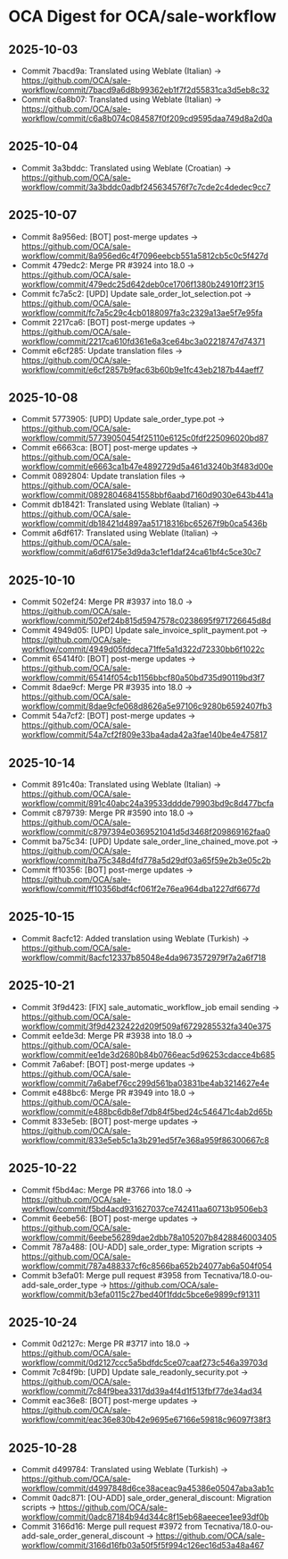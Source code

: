 # OCA Digest for OCA/sale-workflow

## 2025-10-03

- Commit 7bacd9a: Translated using Weblate (Italian) → https://github.com/OCA/sale-workflow/commit/7bacd9a6d8b99362eb1f7f2d55831ca3d5eb8c32
- Commit c6a8b07: Translated using Weblate (Italian) → https://github.com/OCA/sale-workflow/commit/c6a8b074c084587f0f209cd9595daa749d8a2d0a

## 2025-10-04

- Commit 3a3bddc: Translated using Weblate (Croatian) → https://github.com/OCA/sale-workflow/commit/3a3bddc0adbf245634576f7c7cde2c4dedec9cc7

## 2025-10-07

- Commit 8a956ed: [BOT] post-merge updates → https://github.com/OCA/sale-workflow/commit/8a956ed6c4f7096eebcb551a5812cb5c0c5f427d
- Commit 479edc2: Merge PR #3924 into 18.0 → https://github.com/OCA/sale-workflow/commit/479edc25d642deb0ce1706f1380b24910ff23f15
- Commit fc7a5c2: [UPD] Update sale_order_lot_selection.pot → https://github.com/OCA/sale-workflow/commit/fc7a5c29c4cb0188097fa3c2329a13ae5f7e95fa
- Commit 2217ca6: [BOT] post-merge updates → https://github.com/OCA/sale-workflow/commit/2217ca610fd361e6a3ce64bc3a02218747d74371
- Commit e6cf285: Update translation files → https://github.com/OCA/sale-workflow/commit/e6cf2857b9fac63b60b9e1fc43eb2187b44aeff7

## 2025-10-08

- Commit 5773905: [UPD] Update sale_order_type.pot → https://github.com/OCA/sale-workflow/commit/57739050454f25110e6125c0fdf225096020bd87
- Commit e6663ca: [BOT] post-merge updates → https://github.com/OCA/sale-workflow/commit/e6663ca1b47e4892729d5a461d3240b3f483d00e
- Commit 0892804: Update translation files → https://github.com/OCA/sale-workflow/commit/08928046841558bbf6aabd7160d9030e643b441a
- Commit db18421: Translated using Weblate (Italian) → https://github.com/OCA/sale-workflow/commit/db18421d4897aa51718316bc65267f9b0ca5436b
- Commit a6df617: Translated using Weblate (Italian) → https://github.com/OCA/sale-workflow/commit/a6df6175e3d9da3c1ef1daf24ca61bf4c5ce30c7

## 2025-10-10

- Commit 502ef24: Merge PR #3937 into 18.0 → https://github.com/OCA/sale-workflow/commit/502ef24b815d5947578c0238695f971726645d8d
- Commit 4949d05: [UPD] Update sale_invoice_split_payment.pot → https://github.com/OCA/sale-workflow/commit/4949d05fddeca71ffe5a1d322d72330bb6f1022c
- Commit 65414f0: [BOT] post-merge updates → https://github.com/OCA/sale-workflow/commit/65414f054cb1156bbcf80a50bd735d90119bd3f7
- Commit 8dae9cf: Merge PR #3935 into 18.0 → https://github.com/OCA/sale-workflow/commit/8dae9cfe068d8626a5e97106c9280b6592407fb3
- Commit 54a7cf2: [BOT] post-merge updates → https://github.com/OCA/sale-workflow/commit/54a7cf2f809e33ba4ada42a3fae140be4e475817

## 2025-10-14

- Commit 891c40a: Translated using Weblate (Italian) → https://github.com/OCA/sale-workflow/commit/891c40abc24a39533dddde79903bd9c8d477bcfa
- Commit c879739: Merge PR #3590 into 18.0 → https://github.com/OCA/sale-workflow/commit/c8797394e0369521041d5d3468f209869162faa0
- Commit ba75c34: [UPD] Update sale_order_line_chained_move.pot → https://github.com/OCA/sale-workflow/commit/ba75c348d4fd778a5d29df03a65f59e2b3e05c2b
- Commit ff10356: [BOT] post-merge updates → https://github.com/OCA/sale-workflow/commit/ff10356bdf4cf061f2e76ea964dba1227df6677d

## 2025-10-15

- Commit 8acfc12: Added translation using Weblate (Turkish) → https://github.com/OCA/sale-workflow/commit/8acfc12337b85048e4da9673572979f7a2a6f718

## 2025-10-21

- Commit 3f9d423: [FIX] sale_automatic_workflow_job email sending → https://github.com/OCA/sale-workflow/commit/3f9d4232422d209f509af6729285532fa340e375
- Commit ee1de3d: Merge PR #3938 into 18.0 → https://github.com/OCA/sale-workflow/commit/ee1de3d2680b84b0766eac5d96253cdacce4b685
- Commit 7a6abef: [BOT] post-merge updates → https://github.com/OCA/sale-workflow/commit/7a6abef76cc299d561ba03831be4ab3214627e4e
- Commit e488bc6: Merge PR #3949 into 18.0 → https://github.com/OCA/sale-workflow/commit/e488bc6db8ef7db84f5bed24c546471c4ab2d65b
- Commit 833e5eb: [BOT] post-merge updates → https://github.com/OCA/sale-workflow/commit/833e5eb5c1a3b291ed5f7e368a959f86300667c8

## 2025-10-22

- Commit f5bd4ac: Merge PR #3766 into 18.0 → https://github.com/OCA/sale-workflow/commit/f5bd4acd931627037ce742411aa60713b9506eb3
- Commit 6eebe56: [BOT] post-merge updates → https://github.com/OCA/sale-workflow/commit/6eebe56289dae2dbb78a105207b8428846003405
- Commit 787a488: [OU-ADD] sale_order_type: Migration scripts → https://github.com/OCA/sale-workflow/commit/787a488337cf6c8566ba652b24077ab6a504f054
- Commit b3efa01: Merge pull request #3958 from Tecnativa/18.0-ou-add-sale_order_type → https://github.com/OCA/sale-workflow/commit/b3efa0115c27bed40f1fddc5bce6e9899cf91311

## 2025-10-24

- Commit 0d2127c: Merge PR #3717 into 18.0 → https://github.com/OCA/sale-workflow/commit/0d2127ccc5a5bdfdc5ce07caaf273c546a39703d
- Commit 7c84f9b: [UPD] Update sale_readonly_security.pot → https://github.com/OCA/sale-workflow/commit/7c84f9bea3317dd39a4f4d1f513fbf77de34ad34
- Commit eac36e8: [BOT] post-merge updates → https://github.com/OCA/sale-workflow/commit/eac36e830b42e9695e67166e59818c96097f38f3

## 2025-10-28

- Commit d499784: Translated using Weblate (Turkish) → https://github.com/OCA/sale-workflow/commit/d4997848d6ce38aceac9a45386e05047aba3ab1c
- Commit 0adc871: [OU-ADD] sale_order_general_discount: Migration scripts → https://github.com/OCA/sale-workflow/commit/0adc87184b94d344c8f15eb68aeecee1ee93df0b
- Commit 3166d16: Merge pull request #3972 from Tecnativa/18.0-ou-add-sale_order_general_discount → https://github.com/OCA/sale-workflow/commit/3166d16fb03a50f5f5f994c126ec16d53a48a467

